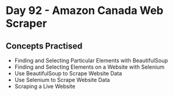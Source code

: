 # Day 92 - Amazon Canada Web Scraper
## Concepts Practised
- Finding and Selecting Particular Elements with BeautifulSoup
- Finding and Selecting Elements on a Website with Selenium
- Use BeautifulSoup to Scrape Website Data
- Use Selenium to Scrape Website Data
- Scraping a Live Website
